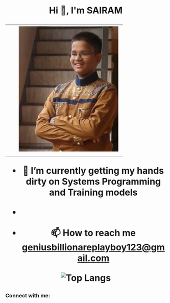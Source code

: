 
<h1 align="center">Hi 👋, I'm SAIRAM
<table>
  <tr>
    <td>
      </td>

<td>
<img src="profile.jpg">
</td>
  </tr>
</table>
  



- 🌱 I’m currently getting my hands dirty on **Systems Programming and Training models**
  
- 

- 📫 How to reach me  **geniusbillionareplayboy123@gmail.com**






 ![Top Langs](https://github-readme-stats.vercel.app/api/top-langs/?username=sun-man-ram&hide=javascript,css,scss,html&theme=tokyonight)


  

<h3 align="left">Connect with me:</h3>
<p align="left">
</p>
